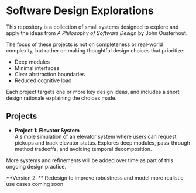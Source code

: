 # Software Design Explorations

This repository is a collection of small systems designed to explore and apply the ideas from *A Philosophy of Software Design* by John Ousterhout.

The focus of these projects is not on completeness or real-world complexity, but rather on making thoughtful design choices that prioritize:
- Deep modules
- Minimal interfaces
- Clear abstraction boundaries
- Reduced cognitive load

Each project targets one or more key design ideas, and includes a short design rationale explaining the choices made.

## Projects

- **Project 1: Elevator System**  
  A simple simulation of an elevator system where users can request pickups and track elevator status. Explores deep modules, pass-through method tradeoffs, and avoiding temporal decomposition.

More systems and refinements will be added over time as part of this ongoing design practice.

**Version 2: **
Redesign to improve robustness and model more realistic use cases coming soon  
